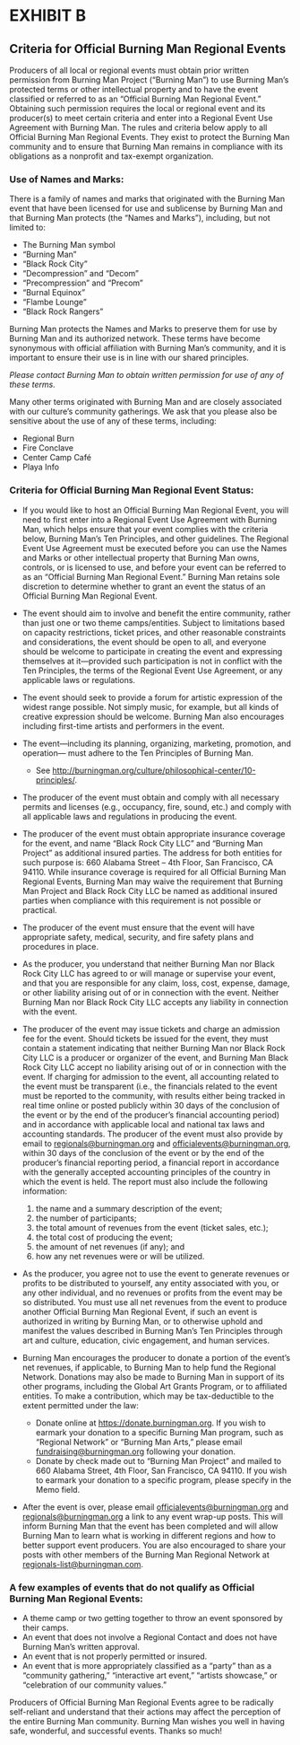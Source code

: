 # EXHIBIT B 

## Criteria for Official Burning Man Regional Events 

Producers of all local or regional events must obtain prior written permission from Burning Man Project (“Burning Man”) to use Burning Man’s protected terms or other intellectual property and to have the event classified or referred to as an “Official Burning Man Regional Event.”  
Obtaining such permission requires the local or regional event and its producer(s) to meet certain criteria and enter into a Regional Event Use Agreement with Burning Man.  The rules and criteria below apply to all Official Burning Man Regional Events.  They exist to protect the Burning Man community and to ensure that Burning Man remains in compliance with its obligations as a nonprofit and tax-exempt organization. 

### Use of Names and Marks: 

There is a family of names and marks that originated with the Burning Man event that have been licensed for use and sublicense by Burning Man and that Burning Man protects (the “Names and Marks”), including, but not limited to:

* The Burning Man symbol
* “Burning Man”
* “Black Rock City”
* “Decompression” and “Decom”
* “Precompression” and “Precom”
* “Burnal Equinox”
* “Flambe Lounge”
* “Black Rock Rangers”

Burning Man protects the Names and Marks to preserve them for use by Burning Man and its authorized network.  These terms have become synonymous with official affiliation with Burning Man’s community, and it is important to ensure their use is in line with our shared principles. 

*Please contact Burning Man to obtain written permission for use of any of these terms.*

Many other terms originated with Burning Man and are closely associated with our culture’s community gatherings. We ask that you please also be sensitive about the use of any of these terms, including:

* Regional Burn
* Fire Conclave
* Center Camp Café
* Playa Info

### Criteria for Official Burning Man Regional Event Status:

* If you would like to host an Official Burning Man Regional Event, you will need to first enter into a Regional Event Use Agreement with Burning Man, which helps ensure that your event complies with the criteria below, Burning Man’s Ten Principles, and other guidelines.  The Regional Event Use Agreement must be executed before you can use the Names and Marks or other intellectual property that Burning Man owns, controls, or is licensed to use, and before your event can be referred to as an “Official Burning Man Regional Event.”  Burning Man retains sole discretion to determine whether to grant an event the status of an Official Burning Man Regional Event.
* The event should aim to involve and benefit the entire community, rather than just one or two theme camps/entities.  Subject to limitations based on capacity restrictions, ticket prices, and other reasonable constraints and considerations, the event should be open to all, and everyone should be welcome to participate in creating the event and expressing themselves at it—provided such participation is not in conflict with the Ten Principles, the terms of the Regional Event Use Agreement, or any applicable laws or regulations.
* The event should seek to provide a forum for artistic expression of the widest range possible.  Not simply music, for example, but all kinds of creative expression should be welcome.  Burning Man also encourages including first-time artists and performers in the event.
* The event—including its planning, organizing, marketing, promotion, and operation— must adhere to the Ten Principles of Burning Man.
  * See http://burningman.org/culture/philosophical-center/10-principles/.
* The producer of the event must obtain and comply with all necessary permits and licenses (e.g., occupancy, fire, sound, etc.) and comply with all applicable laws and regulations in producing the event.
* The producer of the event must obtain appropriate insurance coverage for the event, and name “Black Rock City LLC” and “Burning Man Project” as additional insured parties.  The address for both entities for such purpose is: 660 Alabama Street – 4th Floor, San Francisco, CA 94110.  While insurance coverage is required for all Official Burning Man Regional Events, Burning Man may waive the requirement that Burning Man Project and Black Rock City LLC be named as additional insured parties when compliance with this requirement is not possible or practical.
* The producer of the event  must ensure that the event will have appropriate safety, medical, security, and fire safety plans and procedures in place.
* As the producer, you understand that neither Burning Man nor Black Rock City LLC has agreed to or will manage or supervise your event, and that you are responsible for any claim, loss, cost, expense, damage, or other liability arising out of or in connection with the event. Neither Burning Man nor Black Rock City LLC accepts any liability in connection with the event.
* The producer of the event may issue tickets and charge an admission fee for the event.  Should tickets be issued for the event, they must contain a statement indicating that neither Burning Man nor Black Rock City LLC is a producer or organizer of the event, and Burning Man Black Rock City LLC accept no liability arising out of or in connection with the event.  If charging for admission to the event, all accounting related to the event must be transparent (i.e., the financials related to the event must be reported to the community, with results either being tracked in real time online or posted publicly within 30 days of the conclusion of the event or by the end of the producer’s financial accounting period) and in accordance with applicable local and national tax laws and accounting standards.  The producer of the event must also provide by email to regionals@burningman.org and officialevents@burningman.org, within 30 days of the conclusion of the event or by the end of the producer’s financial reporting period, a financial report in accordance with the generally accepted accounting principles of the country in which the event is held.  The report must also include the following	information:
  
  1. the name and a summary description of the event;
  2. the number of participants;
  3. the total amount of revenues from the event (ticket sales, etc.);
  4. the total cost of producing the event;
  5. the amount of net revenues (if any); and
  6. how any net revenues were or will be utilized.
     
* As the producer, you agree not to use the event to generate revenues or profits to be distributed to yourself, any entity associated with you, or any other individual, and no revenues or profits from the event may be so distributed.  You must use all net revenues from the event to produce another Official Burning Man Regional Event, if such an event is authorized in writing by Burning Man, or to otherwise uphold and manifest the values described in Burning Man’s Ten Principles through art and culture, education, civic engagement, and human services.
* Burning Man encourages the producer to donate a portion of the event’s net revenues, if applicable, to Burning Man to help fund the Regional Network.  Donations may also be made to Burning Man in support of its other programs, including the Global Art Grants Program, or to affiliated entities.  To make a contribution, which may be tax-deductible to the extent permitted under the law:
    * Donate online at https://donate.burningman.org.  If you wish to earmark your donation to a specific Burning Man program, such as “Regional Network” or “Burning Man Arts,” please email fundraising@burningman.org following your donation.
    * Donate by check made out to “Burning Man Project” and mailed to 660 Alabama Street, 4th Floor, San Francisco, CA 94110.  If you wish to earmark your donation to a specific program, please specify in the Memo field.
* After the event is over, please email officialevents@burningman.org and regionals@burningman.org a link to any event wrap-up posts.  This will inform Burning Man that the event has been completed and will allow Burning Man to learn what is working in different regions and how to better support event producers.  You are also encouraged to share your posts with other members of the Burning Man Regional Network at regionals-list@burningman.com.

### A few examples of events that do not qualify as Official Burning Man Regional Events:
* A theme camp or two getting together to throw an event sponsored by their camps.
* An event that does not involve a Regional Contact and does not have Burning Man’s written approval.
* An event that is not properly permitted or insured.
* An event that is more appropriately classified as a “party” than as a “community gathering,” “interactive art event,” “artists showcase,” or “celebration of our community values.”

Producers of Official Burning Man Regional Events agree to be radically self-reliant and understand that their actions may affect the perception of the entire Burning Man community.  Burning Man wishes you well in having safe, wonderful, and successful events.  Thanks so much! 
